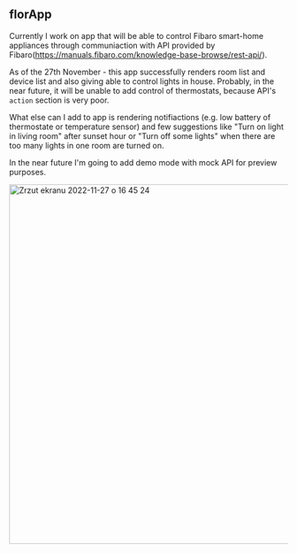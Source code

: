 ## florApp

Currently I work on app that will be able to control Fibaro smart-home appliances through communiaction with API provided by Fibaro(https://manuals.fibaro.com/knowledge-base-browse/rest-api/).

As of the 27th November - this app successfully renders room list and device list and also giving able to control lights in house. Probably, in the near future, it will be unable to add control of thermostats, because API's `action` section is very poor.

What else can I add to app is rendering notifiactions (e.g. low battery of thermostate or temperature sensor) and few suggestions like "Turn on light in living room" after sunset hour or "Turn off some lights" when there are too many lights in one room are turned on.

In the near future I'm going to add demo mode with mock API for preview purposes.



<img width="650" alt="Zrzut ekranu 2022-11-27 o 16 45 24" src="https://user-images.githubusercontent.com/111438136/204638374-c2996fbf-058c-4f51-9d02-1a8e660aa3db.png">
